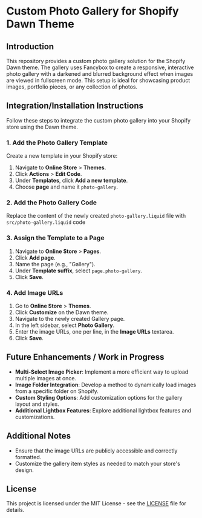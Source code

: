 # Custom Photo Gallery for Shopify Dawn Theme

## Introduction

This repository provides a custom photo gallery solution for the Shopify Dawn theme. The gallery uses Fancybox to create a responsive, interactive photo gallery with a darkened and blurred background effect when images are viewed in fullscreen mode. This setup is ideal for showcasing product images, portfolio pieces, or any collection of photos.

## Integration/Installation Instructions

Follow these steps to integrate the custom photo gallery into your Shopify store using the Dawn theme.

### 1. Add the Photo Gallery Template

Create a new template in your Shopify store:

1. Navigate to **Online Store** > **Themes**.
2. Click **Actions** > **Edit Code**.
3. Under **Templates**, click **Add a new template**.
4. Choose **page** and name it `photo-gallery`.

### 2. Add the Photo Gallery Code

Replace the content of the newly created `photo-gallery.liquid` file with `src/photo-gallery.liquid` code

### 3. Assign the Template to a Page

1. Navigate to **Online Store** > **Pages**.
2. Click **Add page**.
3. Name the page (e.g., "Gallery").
4. Under **Template suffix**, select `page.photo-gallery`.
5. Click **Save**.

### 4. Add Image URLs

1. Go to **Online Store** > **Themes**.
2. Click **Customize** on the Dawn theme.
3. Navigate to the newly created Gallery page.
4. In the left sidebar, select **Photo Gallery**.
5. Enter the image URLs, one per line, in the **Image URLs** textarea.
6. Click **Save**.

## Future Enhancements / Work in Progress

- **Multi-Select Image Picker**: Implement a more efficient way to upload multiple images at once.
- **Image Folder Integration**: Develop a method to dynamically load images from a specific folder on Shopify.
- **Custom Styling Options**: Add customization options for the gallery layout and styles.
- **Additional Lightbox Features**: Explore additional lightbox features and customizations.

## Additional Notes

- Ensure that the image URLs are publicly accessible and correctly formatted.
- Customize the gallery item styles as needed to match your store's design.

## License

This project is licensed under the MIT License - see the [LICENSE](LICENSE) file for details.

